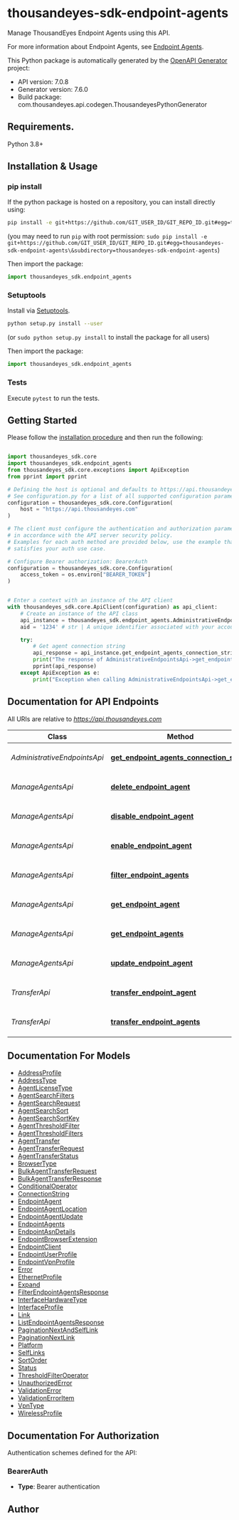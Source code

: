 # thousandeyes-sdk-endpoint-agents
Manage ThousandEyes Endpoint Agents using this API. 

For more information about Endpoint Agents, see [Endpoint Agents](https://docs.thousandeyes.com/product-documentation/global-vantage-points/endpoint-agents).

This Python package is automatically generated by the [OpenAPI Generator](https://openapi-generator.tech) project:

- API version: 7.0.8
- Generator version: 7.6.0
- Build package: com.thousandeyes.api.codegen.ThousandeyesPythonGenerator

## Requirements.

Python 3.8+

## Installation & Usage
### pip install

If the python package is hosted on a repository, you can install directly using:

```sh
pip install -e git+https://github.com/GIT_USER_ID/GIT_REPO_ID.git#egg=thousandeyes-sdk-endpoint-agents\&subdirectory=thousandeyes-sdk-endpoint-agents
```
(you may need to run `pip` with root permission: `sudo pip install -e git+https://github.com/GIT_USER_ID/GIT_REPO_ID.git#egg=thousandeyes-sdk-endpoint-agents\&subdirectory=thousandeyes-sdk-endpoint-agents`)

Then import the package:
```python
import thousandeyes_sdk.endpoint_agents
```

### Setuptools

Install via [Setuptools](http://pypi.python.org/pypi/setuptools).

```sh
python setup.py install --user
```
(or `sudo python setup.py install` to install the package for all users)

Then import the package:
```python
import thousandeyes_sdk.endpoint_agents
```

### Tests

Execute `pytest` to run the tests.

## Getting Started

Please follow the [installation procedure](#installation--usage) and then run the following:

```python

import thousandeyes_sdk.core
import thousandeyes_sdk.endpoint_agents
from thousandeyes_sdk.core.exceptions import ApiException
from pprint import pprint

# Defining the host is optional and defaults to https://api.thousandeyes.com
# See configuration.py for a list of all supported configuration parameters.
configuration = thousandeyes_sdk.core.Configuration(
    host = "https://api.thousandeyes.com"
)

# The client must configure the authentication and authorization parameters
# in accordance with the API server security policy.
# Examples for each auth method are provided below, use the example that
# satisfies your auth use case.

# Configure Bearer authorization: BearerAuth
configuration = thousandeyes_sdk.core.Configuration(
    access_token = os.environ["BEARER_TOKEN"]
)


# Enter a context with an instance of the API client
with thousandeyes_sdk.core.ApiClient(configuration) as api_client:
    # Create an instance of the API class
    api_instance = thousandeyes_sdk.endpoint_agents.AdministrativeEndpointsApi(api_client)
    aid = '1234' # str | A unique identifier associated with your account group. You can retrieve your `AccountGroupId` from the `/account-groups` endpoint. Note that you must be assigned to the target account group. Specifying this parameter without being assigned to the target account group will result in an error response. (optional)

    try:
        # Get agent connection string
        api_response = api_instance.get_endpoint_agents_connection_string(aid=aid)
        print("The response of AdministrativeEndpointsApi->get_endpoint_agents_connection_string:\n")
        pprint(api_response)
    except ApiException as e:
        print("Exception when calling AdministrativeEndpointsApi->get_endpoint_agents_connection_string: %s\n" % e)

```

## Documentation for API Endpoints

All URIs are relative to *https://api.thousandeyes.com*

Class | Method | HTTP request | Description
------------ | ------------- | ------------- | -------------
*AdministrativeEndpointsApi* | [**get_endpoint_agents_connection_string**](docs/AdministrativeEndpointsApi.md#get_endpoint_agents_connection_string) | **GET** /v7/endpoint/agents/connection-string | Get agent connection string
*ManageAgentsApi* | [**delete_endpoint_agent**](docs/ManageAgentsApi.md#delete_endpoint_agent) | **DELETE** /v7/endpoint/agents/{agentId} | Delete endpoint agent
*ManageAgentsApi* | [**disable_endpoint_agent**](docs/ManageAgentsApi.md#disable_endpoint_agent) | **POST** /v7/endpoint/agents/{agentId}/disable | Disable endpoint agent
*ManageAgentsApi* | [**enable_endpoint_agent**](docs/ManageAgentsApi.md#enable_endpoint_agent) | **POST** /v7/endpoint/agents/{agentId}/enable | Enable endpoint agent
*ManageAgentsApi* | [**filter_endpoint_agents**](docs/ManageAgentsApi.md#filter_endpoint_agents) | **POST** /v7/endpoint/agents/filter | Filter endpoint agents
*ManageAgentsApi* | [**get_endpoint_agent**](docs/ManageAgentsApi.md#get_endpoint_agent) | **GET** /v7/endpoint/agents/{agentId} | Retrieve endpoint agent
*ManageAgentsApi* | [**get_endpoint_agents**](docs/ManageAgentsApi.md#get_endpoint_agents) | **GET** /v7/endpoint/agents | List endpoint agents
*ManageAgentsApi* | [**update_endpoint_agent**](docs/ManageAgentsApi.md#update_endpoint_agent) | **PATCH** /v7/endpoint/agents/{agentId} | Update endpoint agent
*TransferApi* | [**transfer_endpoint_agent**](docs/TransferApi.md#transfer_endpoint_agent) | **POST** /v7/endpoint/agents/{agentId}/transfer | Transfer endpoint agent
*TransferApi* | [**transfer_endpoint_agents**](docs/TransferApi.md#transfer_endpoint_agents) | **POST** /v7/endpoint/agents/transfer/bulk | Bulk transfer agents


## Documentation For Models

 - [AddressProfile](docs/AddressProfile.md)
 - [AddressType](docs/AddressType.md)
 - [AgentLicenseType](docs/AgentLicenseType.md)
 - [AgentSearchFilters](docs/AgentSearchFilters.md)
 - [AgentSearchRequest](docs/AgentSearchRequest.md)
 - [AgentSearchSort](docs/AgentSearchSort.md)
 - [AgentSearchSortKey](docs/AgentSearchSortKey.md)
 - [AgentThresholdFilter](docs/AgentThresholdFilter.md)
 - [AgentThresholdFilters](docs/AgentThresholdFilters.md)
 - [AgentTransfer](docs/AgentTransfer.md)
 - [AgentTransferRequest](docs/AgentTransferRequest.md)
 - [AgentTransferStatus](docs/AgentTransferStatus.md)
 - [BrowserType](docs/BrowserType.md)
 - [BulkAgentTransferRequest](docs/BulkAgentTransferRequest.md)
 - [BulkAgentTransferResponse](docs/BulkAgentTransferResponse.md)
 - [ConditionalOperator](docs/ConditionalOperator.md)
 - [ConnectionString](docs/ConnectionString.md)
 - [EndpointAgent](docs/EndpointAgent.md)
 - [EndpointAgentLocation](docs/EndpointAgentLocation.md)
 - [EndpointAgentUpdate](docs/EndpointAgentUpdate.md)
 - [EndpointAgents](docs/EndpointAgents.md)
 - [EndpointAsnDetails](docs/EndpointAsnDetails.md)
 - [EndpointBrowserExtension](docs/EndpointBrowserExtension.md)
 - [EndpointClient](docs/EndpointClient.md)
 - [EndpointUserProfile](docs/EndpointUserProfile.md)
 - [EndpointVpnProfile](docs/EndpointVpnProfile.md)
 - [Error](docs/Error.md)
 - [EthernetProfile](docs/EthernetProfile.md)
 - [Expand](docs/Expand.md)
 - [FilterEndpointAgentsResponse](docs/FilterEndpointAgentsResponse.md)
 - [InterfaceHardwareType](docs/InterfaceHardwareType.md)
 - [InterfaceProfile](docs/InterfaceProfile.md)
 - [Link](docs/Link.md)
 - [ListEndpointAgentsResponse](docs/ListEndpointAgentsResponse.md)
 - [PaginationNextAndSelfLink](docs/PaginationNextAndSelfLink.md)
 - [PaginationNextLink](docs/PaginationNextLink.md)
 - [Platform](docs/Platform.md)
 - [SelfLinks](docs/SelfLinks.md)
 - [SortOrder](docs/SortOrder.md)
 - [Status](docs/Status.md)
 - [ThresholdFilterOperator](docs/ThresholdFilterOperator.md)
 - [UnauthorizedError](docs/UnauthorizedError.md)
 - [ValidationError](docs/ValidationError.md)
 - [ValidationErrorItem](docs/ValidationErrorItem.md)
 - [VpnType](docs/VpnType.md)
 - [WirelessProfile](docs/WirelessProfile.md)


<a id="documentation-for-authorization"></a>
## Documentation For Authorization


Authentication schemes defined for the API:
<a id="BearerAuth"></a>
### BearerAuth

- **Type**: Bearer authentication


## Author




